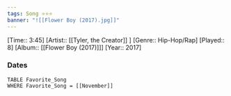 ```yaml
---
tags: Song ⭐⭐⭐ 
banner: "![[Flower Boy (2017).jpg]]"
---
```

[Time:: 3:45]
[Artist:: [[Tyler, the Creator]] ]
[Genre:: Hip-Hop/Rap]
[Played:: 8]
[Album:: [[Flower Boy (2017)]]]
[Year:: 2017]
### Dates
````dataview
TABLE Favorite_Song
WHERE Favorite_Song = [[November]]
````